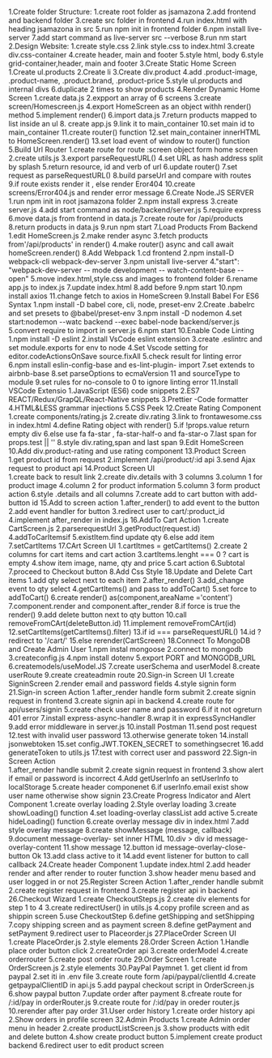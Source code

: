 1.Create folder Structure:
    1.create root folder as jsamazona
    2.add frontend and backend folder
    3.create src folder in frontend
    4.run index.html with heading jsamazona in src
    5.run npm init in frontend folder
    6.npm install live-server
    7.add start command as live-server src --verbose
    8.run nm start
2.Design Website:
    1.create style.css
    2.link style.css to index.html
    3.create div.css-container
    4.create header, main and footer
    5.style html, body
    6.style grid-container,header, main and footer
3.Create Static Home Screen
    1.Create ul.products
    2.Create li
    3.Create div.product
    4.add .product-image, .product-name, .product.brand, .product-price
    5.style ul.products and internal divs
    6.duplicate 2 times to show products
4.Render Dynamic Home Screen
    1.create data.js
    2.expport an array of 6 screens
    3.create screen/Homescreen.js
    4.export HomeScreen as an object withh render() method
    5.implement render()
    6.import data.js
    7.return  products mapped to list inside an ul
    8. create app.js
    9.link it to main_container
    10.set main id to main_container
    11.create router() function 
    12.set main_container innerHTML to HomeScreen.render()
    13.set load event of window to router() function
5.Build Url Router
    1.create route for route :screen object form home screen 
    2.create utils.js
    3.export parseRequestURL()
    4.set URL as hash address split by splash
    5.return  resource, id and verb of url
    6.update router()
    7.set  request as parseRequestURL()
    8.build parseUrl and compare with routes
    9.if route exists render it , else render Eror404
    10.create screens/Error404.js and render error message
6.Create Node.JS SERVER
    1.run npm init in root jsamazona folder
    2.npm install express
    3.create server.js
    4.add start command as node/backend/server.js
    5.require express
    6.move data.js from frontend in data.js
    7.create route for /api/products
    8.return products in data.js
    9.run npm start
7.Load Products From Backend
    1.edit HomeScreen.js
    2.make render async
    3.fetch products from'/api/products' in render()
    4.make router() async and call await homeScreen.render()
8.Add Webpack
    1.cd frontend
    2.npm install-D webpack-cli webpack-dev-server
    3.npm unistall live-server
    4."start": "webpack-dev-server -- mode development -- watch-content-base --open"
    5.move index.html,style.css and images to frontend folder
    6.rename app.js to index.js
    7.update index.html
    8.add <script src="main.js" ></script>before</body>
    9.npm start
    10.npm install axios
    11.change fetch to axios in HomeScreen
9.Install Babel For ES6 Syntax
    1.npm  install -D babel core, cli, node, preset-env
    2.Create .babelrc and set presets to @babel/preset-env
    3.npm install -D nodemon
    4.set start:nodemon --watc backend --exec babel-node backend/server.js
    5.convert require to import in server.js
    6.npm start
10.Enable Code Linting
    1.npm install -D eslint
    2.install VsCode eslint extension
    3.create .eslintrc and set module.exports for env to node
    4.Set Vscode setting for editor.codeActionsOnSave source.fixAll
    5.check result for linting error
    6.npm install eslin-config-base and es-lint-plugin-  import 
    7.set extends to airbnb-base
    8.set parseOptions to ecmaVersion 11 and sourceType to module
    9.set rules for no-console to 0 to ignore linting error
11.Install VSCode Extensio
    1.JavaScript (ES6) code snippets
    2.ES7 REACT/Redux/GrapQL/React-Native snippets
    3.Prettier -Code formatter
    4.HTML&LESS grammar injections
    5.CSS Peek
12.Create Rating Component
    1.create components/rating.js
    2.create div.rating
    3.link to frontawesome.css in index.html
    4.define Rating object with render()
    5.if !props.value return empty div
    6.else use fa fa-star , fa-star-half-o and fa-star-o
    7.last span for props.test || ''
    8.style div.rating,span and last span
    9.Edit HomeScreen
    10.Add div.product-rating and use rating component
13.Product Screen
    1.get product id from request
    2.implement /api/product/:id api
    3.send Ajax request to product api
14.Product Screen UI    
    1.create back to result link
    2.create div.details with 3 columns
    3.column 1 for product image
    4.column 2 for product information
    5.column 3 form product action
    6.style .details and all columns
    7.create add to cart button with add-button id
15.Add to screen action
    1.after_render() to add event to the button
    2.add event handler for button
    3.redirect user to cart/:product_id
    4.implement after_render in index.js
16.AddTo Cart Action
    1.create CartScreen.js
    2.parserequestUrl
    3.getProduct(request.id)
    4.addToCarItemsif 
    5.existItem.find update qty
    6.else add item
    7.setCartItems
17.CArt Screen UI
    1.cartItmes = getCartItems()
    2.create 2 columns for cart items and cart action
    3.cartItems.lenght === 0 ? cart is empty
    4.show item image, name, qty and price
    5.cart action
    6.Subtotal
    7.proceed to Checkout button
    8.Add Css Style
18.Update and Delete Cart items
    1.add qty select next to each item
    2.after_render()
    3.add_change event to qty select
    4.getCartItems() and pass to addToCart()
    5.set force to addToCart()
    6.create render() as(component,areaName ='content')
    7.component.render and component.after_render
    8.if force is true the render()
    9.add delete button next to qty button
    10.call removeFromCArt(deleteButton.id)
    11.implement removeFromCArt(id)
    12.setCartItems(getCartItems().filter)
    13.if id === parseRequestURL()
    14.id ? redirect to '/cart/'
    15.else rerender(CartScreen)
18.Connect To MongoDB and Create Admin User
    1.npm instal mongoose
    2.connect to mongodb
    3.createconfig.js
    4.npm install dotenv
    5.export PORT and MONGODB_URL
    6.createmodels/useModel.JS
    7.create userSchema and userModel
    8.create userRoute
    9.create createadmin route
20.Sign-in Screen UI
    1.create SigninScreen
    2.render email and password fields
    4.style signin form
21.Sign-in screen Action
    1.after_render handle form submit
    2.create signin request in frontend
    3.create signin api in backend
    4.create route for api/users/signin
    5.create check user name and password
    6.if it not ogreturn 401 error
    7.install express-async-handler
    8.wrap it in expressSyncHandler
    9.add error middleware in server.js
    10.install Postman
    11.send post request
    12.test with invalid user password
    13.otherwise generate token
    14.install jsonwebtoken
    15.set config.JWT.TOKEN_SECRET to somethingsecret
    16.add generateToken to utils.js
    17.test with correct user and password
22.Sign-in Screen Action  
    1.after_render handle submit
    2.create signin request in frontend
    3.show alert if email or password is incorrect 
    4.Add getUserInfo an setUserInfo to localStorage
    5.create header componenet
    6.if userInfo.email exist show user name otherwise show signin
23.Create Progress Indicator and Alert Component
    1.create overlay loading
    2.Style  overlay loading
    3.create showLoading() function
    4.set loading-overlay classList add active
    5.create hideLoading() function
    6.create overlay message div in index.html
    7.add style overlay message
    8.create showMessage (message, callback) 
    9.document  message-overlay- set inner HTML
    10.div > div id message-overlay-content
    11.show message 
    12.button id message-overlay-close-button Ok
    13.add class active to it
    14.add event listener for button to call callback
 24.Create header Component
    1.update index.html
    2.add header render and after render to router function
    3.show header menu based and user logged in or not 
25.Register Screen Action
    1.after_render handle submit
    2.create register request in  frontend
    3.create register api in backend
26.Checkout Wizard
    1.create CheckoutSteps.js
    2.create div elements for step 1 to 4
    3.create redirectUser() in utils.js
    4.copy profile screen and as shippin screen
    5.use CheckoutStep
    6.define getShipping and setShipping
    7.copy shipping screen and as payment screen
    8.define getPayment and setPayment
    9.redirect user to Placeorder.js
27.PlaceOrder Screen UI
    1.create PlaceOrder.js
    2.style elements
28.Order Screen Action
    1.Handle place order button click
    2.createOrder api
    3.create orderModel
    4.create orderrouter
    5.create post order route
29.Order Screen
    1.create OrderScreen.js
    2.style elements
30.PayPal Paymnet
    1. get client id from paypal
    2.set iti in .env file
    3.create route form /api/paypal/clientId
    4.create getpaypalClientID in api.js
    5.add paypal checkout script in OrderScreen.js
    6.show paypal button
    7.update order after payment
    8.cfreate route for /:id/pay in orderRouter.js
    9.create route for /:id/pay in oreder router.js
    10.rerender after pay order
31.User order history
    1.create order history api
    2.Show orders in profile screen
32.Admin Products
    1.create Admin order menu in header
    2.create productListScreen.js
    3.show products with edit and delete button
    4.show create product button
    5.implement create product backend
    6.redirect user to edit product screen



  


    







    
